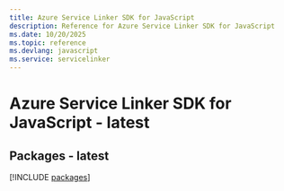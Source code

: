 ```yaml
---
title: Azure Service Linker SDK for JavaScript
description: Reference for Azure Service Linker SDK for JavaScript
ms.date: 10/20/2025
ms.topic: reference
ms.devlang: javascript
ms.service: servicelinker
---
```

# Azure Service Linker SDK for JavaScript - latest
## Packages - latest
[!INCLUDE [packages](service-linker-index.md)]